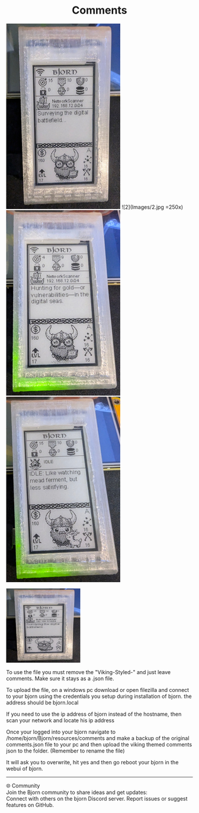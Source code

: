 <div align="center">
  <h1>Comments</h1>
</div>

![1](Images/1.jpg) ![2](Images/2.jpg =250x) ![3](Images/3.jpg) ![4](Images/4.jpg)

<img src="Images/1.jpg" width="200" height="200" />

To use the file you must remove the "Viking-Styled-" and just leave comments. Make sure it stays as a .json file.
<br>

To upload the file, on a windows pc download or open filezilla and connect to your bjorn using the credentials 
you setup during installation of bjorn. the address should be bjorn.local
<br>

If you need to use the ip address of bjorn instead of the hostname, then scan your network and locate his ip address
<br>

Once your logged into your bjorn navigate to /home/bjorn/Bjorn/resources/comments and make a backup of the original comments.json file to your pc and then upload the viking themed comments json to the folder. (Remember to rename the file)
<br>

It will ask you to overwrite, hit yes and then go reboot your bjorn in the webui of bjorn. 

---

🌐 Community
<br>
Join the Bjorn community to share ideas and get updates:
<br>
Connect with others on the bjorn Discord server.
Report issues or suggest features on GitHub.